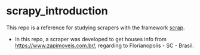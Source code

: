 # scrapy_introduction
This repo is a reference for studying scrapers with the framework [scrap](https://scrapy.org/).

* In this repo, a scraper was developed to get houses info from https://www.zapimoveis.com.br/, regarding to Florianopolis - SC - Brasil.